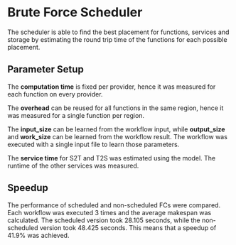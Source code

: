 # Brute Force Scheduler

The scheduler is able to find the best placement for functions, services and storage by estimating the round trip time
of the functions for each possible placement.

## Parameter Setup

The **computation time** is fixed per provider, hence it was measured for each function on every provider. 

The **overhead** can be reused for all functions in the same region, hence it was measured for a single function per
region.

The **input_size** can be learned from the workflow input, while **output_size** and **work_size** can be
learned from the workflow result. The workflow was executed with a single input file to learn those parameters. 

The **service time** for S2T and T2S was estimated using the model. The runtime of the other services was measured. 

## Speedup

The performance of scheduled and non-scheduled FCs were compared. Each workflow was executed 3 times and the average
makespan was calculated. The scheduled version took 28.105 seconds, while the non-scheduled version took 48.425 seconds. This means that a speedup of 41.9% was achieved.  